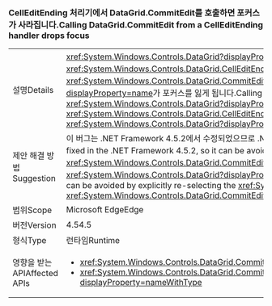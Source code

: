 ### <a name="calling-datagridcommitedit-from-a-celleditending-handler-drops-focus"></a><span data-ttu-id="06413-101">CellEditEnding 처리기에서 DataGrid.CommitEdit를 호출하면 포커스가 사라집니다.</span><span class="sxs-lookup"><span data-stu-id="06413-101">Calling DataGrid.CommitEdit from a CellEditEnding handler drops focus</span></span>

|   |   |
|---|---|
|<span data-ttu-id="06413-102">설명</span><span class="sxs-lookup"><span data-stu-id="06413-102">Details</span></span>|<span data-ttu-id="06413-103"><xref:System.Windows.Controls.DataGrid?displayProperty=name>의 <xref:System.Windows.Controls.DataGrid.CellEditEnding?displayProperty=name> 이벤트 처리기 중 하나에서 <xref:System.Windows.Controls.DataGrid.CommitEdit>을 호출하면 <xref:System.Windows.Controls.DataGrid?displayProperty=name>가 포커스를 잃게 됩니다.</span><span class="sxs-lookup"><span data-stu-id="06413-103">Calling <xref:System.Windows.Controls.DataGrid.CommitEdit> from one of the <xref:System.Windows.Controls.DataGrid?displayProperty=name>'s <xref:System.Windows.Controls.DataGrid.CellEditEnding?displayProperty=name> event handlers causes the <xref:System.Windows.Controls.DataGrid?displayProperty=name> to lose focus.</span></span>|
|<span data-ttu-id="06413-104">제안 해결 방법</span><span class="sxs-lookup"><span data-stu-id="06413-104">Suggestion</span></span>|<span data-ttu-id="06413-105">이 버그는 .NET Framework 4.5.2에서 수정되었으므로 .NET Framework를 업그레이드하여 방지할 수 있습니다.</span><span class="sxs-lookup"><span data-stu-id="06413-105">This bug has been fixed in the .NET Framework 4.5.2, so it can be avoided by upgrading the .NET Framework.</span></span> <span data-ttu-id="06413-106">또는 <xref:System.Windows.Controls.DataGrid.CommitEdit?displayProperty=name>을 호출한 후에 <xref:System.Windows.Controls.DataGrid?displayProperty=name>을 명시적으로 다시 선택하여 방지할 수 있습니다.</span><span class="sxs-lookup"><span data-stu-id="06413-106">Alternatively, it can be avoided by explicitly re-selecting the <xref:System.Windows.Controls.DataGrid?displayProperty=name> after calling <xref:System.Windows.Controls.DataGrid.CommitEdit?displayProperty=name>.</span></span>|
|<span data-ttu-id="06413-107">범위</span><span class="sxs-lookup"><span data-stu-id="06413-107">Scope</span></span>|<span data-ttu-id="06413-108">Microsoft Edge</span><span class="sxs-lookup"><span data-stu-id="06413-108">Edge</span></span>|
|<span data-ttu-id="06413-109">버전</span><span class="sxs-lookup"><span data-stu-id="06413-109">Version</span></span>|<span data-ttu-id="06413-110">4.5</span><span class="sxs-lookup"><span data-stu-id="06413-110">4.5</span></span>|
|<span data-ttu-id="06413-111">형식</span><span class="sxs-lookup"><span data-stu-id="06413-111">Type</span></span>|<span data-ttu-id="06413-112">런타임</span><span class="sxs-lookup"><span data-stu-id="06413-112">Runtime</span></span>|
|<span data-ttu-id="06413-113">영향을 받는 API</span><span class="sxs-lookup"><span data-stu-id="06413-113">Affected APIs</span></span>|<ul><li><xref:System.Windows.Controls.DataGrid.CommitEdit?displayProperty=nameWithType></li><li><xref:System.Windows.Controls.DataGrid.CommitEdit(System.Windows.Controls.DataGridEditingUnit,System.Boolean)?displayProperty=nameWithType></li></ul>|


